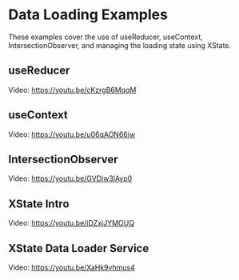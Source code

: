 # Data Loading Examples

These examples cover the use of useReducer, useContext, IntersectionObserver, and managing the loading state using XState.

## useReducer

Video: https://youtu.be/cKzrgB6MqqM

## useContext

Video: https://youtu.be/u06qAON66iw

## IntersectionObserver

Video: https://youtu.be/GVDiw3lAyp0

## XState Intro

Video: https://youtu.be/iDZxjJYMOUQ

## XState Data Loader Service

Video: https://youtu.be/XaHk9vhmus4
